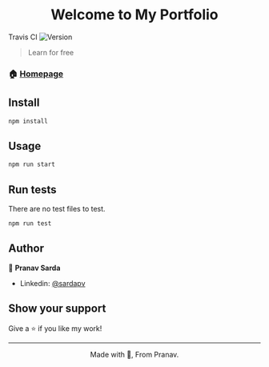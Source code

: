 
<h1 align="center">Welcome to My Portfolio</h1>
<p>
  Travis CI <img alt="Version" src="https://travis-ci.com/sardapv/portfolio.svg?branch=main" />
</p>

> Learn for free

### 🏠 [Homepage](https://sardapv.github.io/portfolio)


## Install

```sh
npm install
```

## Usage

```sh
npm run start
```

## Run tests

There are no test files to test.

```sh
npm run test
```

## Author

👤 **Pranav Sarda**

* Linkedin: [@sardapv](https://www.linkedin.com/in/sardapv/)

## Show your support

Give a ⭐️ if you like my work!

***
<p align="center"> Made with 💚, From Pranav. </p> <br />
